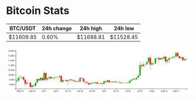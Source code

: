 # Bitcoin Stats

BTC/USDT|24h change|24h high|24h low|
|---|---|---|---|
|$11609.85|0.60%|$11688.81|$11528.45|

<img src="./chart.svg">
